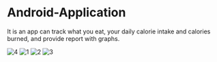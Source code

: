 # Android-Application
It is an app can track what you eat, your daily calorie intake and calories burned, and provide report with graphs.

![4](https://user-images.githubusercontent.com/52268806/67452855-50919900-f670-11e9-8256-c08c312cc664.png)
![1](https://user-images.githubusercontent.com/52268806/67452724-d9f49b80-f66f-11e9-88c5-c1be3c62f2f5.png)
![2](https://user-images.githubusercontent.com/52268806/67452808-2213be00-f670-11e9-81ad-97f7e5658dbc.png)
![3](https://user-images.githubusercontent.com/52268806/67452809-24761800-f670-11e9-9e6e-de3f4ab2fc16.png)

